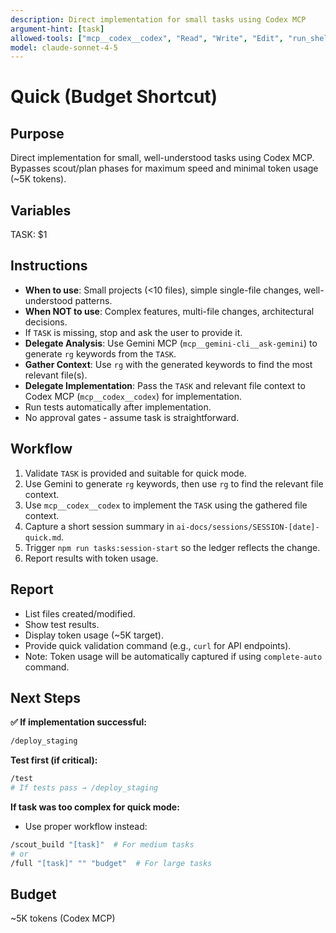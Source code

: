 ```yaml
---
description: Direct implementation for small tasks using Codex MCP
argument-hint: [task]
allowed-tools: ["mcp__codex__codex", "Read", "Write", "Edit", "run_shell_command"]
model: claude-sonnet-4-5
---
```


# Quick (Budget Shortcut)

## Purpose
Direct implementation for small, well-understood tasks using Codex MCP. Bypasses scout/plan phases for maximum speed and minimal token usage (~5K tokens).

## Variables
TASK: $1

## Instructions
- **When to use**: Small projects (<10 files), simple single-file changes, well-understood patterns.
- **When NOT to use**: Complex features, multi-file changes, architectural decisions.
- If `TASK` is missing, stop and ask the user to provide it.
- **Delegate Analysis**: Use Gemini MCP (`mcp__gemini-cli__ask-gemini`) to generate `rg` keywords from the `TASK`.
- **Gather Context**: Use `rg` with the generated keywords to find the most relevant file(s).
- **Delegate Implementation**: Pass the `TASK` and relevant file context to Codex MCP (`mcp__codex__codex`) for implementation.
- Run tests automatically after implementation.
- No approval gates - assume task is straightforward.

## Workflow
1. Validate `TASK` is provided and suitable for quick mode.
2. Use Gemini to generate `rg` keywords, then use `rg` to find the relevant file context.
3. Use `mcp__codex__codex` to implement the `TASK` using the gathered file context.
3. Capture a short session summary in `ai-docs/sessions/SESSION-[date]-quick.md`.
5. Trigger `npm run tasks:session-start` so the ledger reflects the change.
6. Report results with token usage.

## Report
- List files created/modified.
- Show test results.
- Display token usage (~5K target).
- Provide quick validation command (e.g., `curl` for API endpoints).
- Note: Token usage will be automatically captured if using `complete-auto` command.

## Next Steps

**✅ If implementation successful:**
```bash
/deploy_staging
```

**Test first (if critical):**
```bash
/test
# If tests pass → /deploy_staging
```

**If task was too complex for quick mode:**
- Use proper workflow instead:
```bash
/scout_build "[task]"  # For medium tasks
# or
/full "[task]" "" "budget"  # For large tasks
```

## Budget
~5K tokens (Codex MCP)
